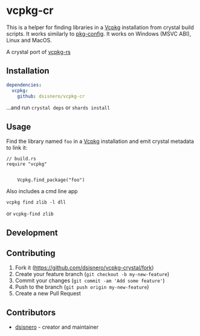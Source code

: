 # vcpkg-cr

This is a helper for finding libraries in a [Vcpkg](https://github.com/Microsoft/vcpkg) installation from crystal build scripts. It works similarly to [pkg-config](https://github.com/alexcrichton/pkg-config-rs). It works on Windows (MSVC ABI), Linux and MacOS.

A crystal port of [vcpkg-rs](https://github.com/mcgoo/vcpkg-rs)

## Installation

```yaml
dependencies:
  vcpkg:
    github: dsisnero/vcpkg-cr
```

...and run `crystal deps` or `shards install`

## Usage

Find the library named `foo` in a [Vcpkg](https://github.com/Microsoft/vcpkg) installation and emit crystal metadata to link it:

```crystal
// build.rs
require "vcpkg"


    Vcpkg.find_package("foo")
```
Also includes a cmd line app

`vcpkg find zlib -l dll`

or
`vcpkg-find zlib`

## Development

## Contributing

1. Fork it (<https://github.com/dsisnero/vcpkg-crystal/fork>)
2. Create your feature branch (`git checkout -b my-new-feature`)
3. Commit your changes (`git commit -am 'Add some feature'`)
4. Push to the branch (`git push origin my-new-feature`)
5. Create a new Pull Request

## Contributors

- [dsisnero](https://github.com/dsisnero) - creator and maintainer
